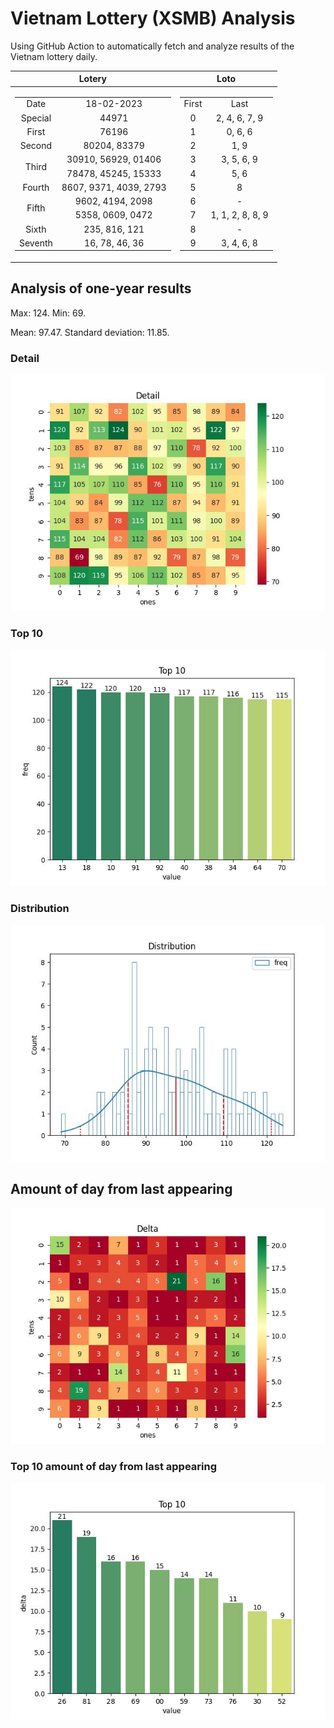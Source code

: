 # Vietnam Lottery (XSMB) Analysis

Using GitHub Action to automatically fetch and analyze results of the Vietnam lottery daily.

| Lotery      | Loto |
| :-----------: | :-----------: |
| <table><tr><td>Date</td><td>18-02-2023</td></tr><tr><td>Special</td><td>44971</td></tr><tr><td>First</td><td>76196</td></tr><tr><td>Second</td><td>80204, 83379</td></tr><tr><td rowspan="2">Third</td><td>30910, 56929, 01406</td></tr><tr><td>78478, 45245, 15333</td></tr><tr><td>Fourth</td><td>8607, 9371, 4039, 2793</td></tr><tr><td rowspan="2">Fifth</td><td>9602, 4194, 2098</td></tr><tr><td>5358, 0609, 0472</td></tr><tr><td>Sixth</td><td>235, 816, 121</td></tr><tr><td>Seventh</td><td>16, 78, 46, 36</td></tr></table> | <table><tr><td>First</td><td>Last</td></tr><tr><td>0</td><td>2, 4, 6, 7, 9</td></tr><tr><td>1</td><td>0, 6, 6</td></tr><tr><td>2</td><td>1, 9</td></tr><tr><td>3</td><td>3, 5, 6, 9</td></tr><tr><td>4</td><td>5, 6</td></tr><tr><td>5</td><td>8</td></tr><tr><td>6</td><td>-</td></tr><tr><td>7</td><td>1, 1, 2, 8, 8, 9</td></tr><tr><td>8</td><td>-</td></tr><tr><td>9</td><td>3, 4, 6, 8</td></tr></table> |

<h2>Analysis of one-year results</h2>

Max: 124. Min: 69.

Mean: 97.47. Standard deviation: 11.85.

<h3>Detail</h3>

![Detail](images/heatmap.jpg)

<h3>Top 10</h3>

![Top 10](images/top-10.jpg)

<h3>Distribution</h3>

![Distribution](images/distribution.jpg)

<h2>Amount of day from last appearing</h2>

![Delta](images/delta.jpg)

<h3>Top 10 amount of day from last appearing</h3>

![Delta top 10](images/delta_top_10.jpg)